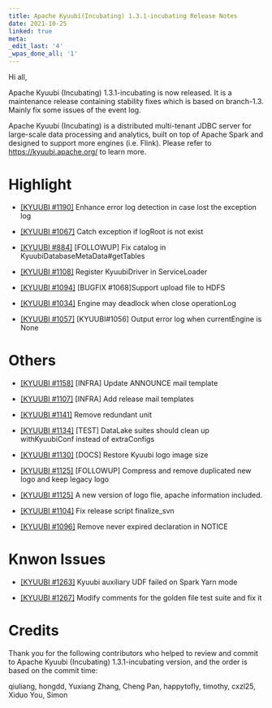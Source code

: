 ```yaml
---
title: Apache Kyuubi(Incubating) 1.3.1-incubating Release Notes
date: 2021-10-25
linked: true
meta:
_edit_last: '4'
_wpas_done_all: '1'
---
```

<!---
  Licensed under the Apache License, Version 2.0 (the "License");
  you may not use this file except in compliance with the License.
  You may obtain a copy of the License at

   http://www.apache.org/licenses/LICENSE-2.0

  Unless required by applicable law or agreed to in writing, software
  distributed under the License is distributed on an "AS IS" BASIS,
  WITHOUT WARRANTIES OR CONDITIONS OF ANY KIND, either express or implied.
  See the License for the specific language governing permissions and
  limitations under the License. See accompanying LICENSE file.
-->

Hi all,

Apache Kyuubi (Incubating) 1.3.1-incubating is now released. It is a maintenance release containing stability fixes which is based on branch-1.3. Mainly fix some issues of the event log.

Apache Kyuubi (Incubating) is a distributed multi-tenant JDBC server for large-scale data processing and analytics, built on top of Apache Spark and designed to support more engines (i.e. Flink). Please refer to https://kyuubi.apache.org/ to learn more.


# Highlight

- [[KYUUBI #1190]](https://github.com/apache/incubator-kyuubi/pull/1200) Enhance error log detection in case lost the exception log

- [[KYUUBI #1067]](https://github.com/apache/incubator-kyuubi/pull/1154) Catch exception if logRoot is not exist

- [[KYUUBI #884]](https://github.com/apache/incubator-kyuubi/pull/1133) [FOLLOWUP] Fix catalog in KyuubiDatabaseMetaData#getTables

- [[KYUUBI #1108]](https://github.com/apache/incubator-kyuubi/pull/1108) Register KyuubiDriver in ServiceLoader

- [[KYUUBI #1094]](https://github.com/apache/incubator-kyuubi/pull/1094) [BUGFIX #1068]Support upload file to HDFS

- [[KYUUBI #1034]](https://github.com/apache/incubator-kyuubi/pull/1034) Engine may deadlock when close operationLog

- [[KYUUBI #1057]](https://github.com/apache/incubator-kyuubi/pull/1062) [KYUUBI#1056] Output error log when currentEngine is None

# Others

- [[KYUUBI #1158]](https://github.com/apache/incubator-kyuubi/pull/1158) [INFRA] Update ANNOUNCE mail template

- [[KYUUBI #1107]](https://github.com/apache/incubator-kyuubi/pull/1107) [INFRA] Add release mail templates

- [[KYUUBI #1141]](https://github.com/apache/incubator-kyuubi/pull/1141) Remove redundant unit

- [[KYUUBI #1134]](https://github.com/apache/incubator-kyuubi/pull/1134) [TEST] DataLake suites should clean up withKyuubiConf instead of extraConfigs

- [[KYUUBI #1130]](https://github.com/apache/incubator-kyuubi/pull/1130) [DOCS] Restore Kyuubi logo image size

- [[KYUUBI #1125]](https://github.com/apache/incubator-kyuubi/pull/1128) [FOLLOWUP] Compress and remove duplicated new logo and keep legacy logo

- [[KYUUBI #1125]](https://github.com/apache/incubator-kyuubi/pull/1125) A new version of logo flie, apache information included.

- [[KYUUBI #1104]](https://github.com/apache/incubator-kyuubi/pull/1104) Fix release script finalize_svn

- [[KYUUBI #1096]](https://github.com/apache/incubator-kyuubi/pull/1096) Remove never expired declaration in NOTICE

# Knwon Issues
- [[KYUUBI #1263]](https://github.com/apache/incubator-kyuubi/issues/1263) Kyuubi auxiliary UDF failed on Spark Yarn mode

- [[KYUUBI #1267]](https://github.com/apache/incubator-kyuubi/pull/1267) Modify comments for the golden file test suite and fix it


# Credits
Thank you for the following contributors who helped to review and commit to Apache Kyuubi (Incubating) 1.3.1-incubating version, and the order is based on the commit time:

qiuliang, hongdd, Yuxiang Zhang, Cheng Pan, happytofly, timothy, cxzl25, Xiduo You, Simon
